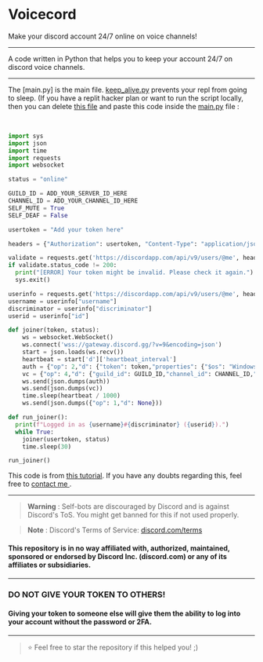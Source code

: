 # Voicecord
Make your discord account 24/7 online on voice channels!

----

A code written in Python that helps you to keep your account 24/7 on discord voice channels.

---

The [main.py] is the main file. [keep_alive.py](https://github.com/SealedSaucer/Voicecord/blob/main/keep_alive.py) prevents your repl from going to sleep. (If you have a replit hacker plan or want to run the script locally, then you can delete [this file](https://github.com/SealedSaucer/Voicecord/blob/main/keep_alive.py) and paste this code inside the [main.py](https://github.com/SealedSaucer/Voicecord/blob/main/main.py) file : 

</br>

```py
import sys
import json
import time
import requests
import websocket

status = "online"

GUILD_ID = ADD_YOUR_SERVER_ID_HERE
CHANNEL_ID = ADD_YOUR_CHANNEL_ID_HERE
SELF_MUTE = True
SELF_DEAF = False

usertoken = "Add your token here"

headers = {"Authorization": usertoken, "Content-Type": "application/json"}

validate = requests.get('https://discordapp.com/api/v9/users/@me', headers=headers)
if validate.status_code != 200:
  print("[ERROR] Your token might be invalid. Please check it again.")
  sys.exit()

userinfo = requests.get('https://discordapp.com/api/v9/users/@me', headers=headers).json()
username = userinfo["username"]
discriminator = userinfo["discriminator"]
userid = userinfo["id"]

def joiner(token, status):
    ws = websocket.WebSocket()
    ws.connect('wss://gateway.discord.gg/?v=9&encoding=json')
    start = json.loads(ws.recv())
    heartbeat = start['d']['heartbeat_interval']
    auth = {"op": 2,"d": {"token": token,"properties": {"$os": "Windows 10","$browser": "Google Chrome","$device": "Windows"},"presence": {"status": status,"afk": False}},"s": None,"t": None}
    vc = {"op": 4,"d": {"guild_id": GUILD_ID,"channel_id": CHANNEL_ID,"self_mute": SELF_MUTE,"self_deaf": SELF_DEAF}}
    ws.send(json.dumps(auth))
    ws.send(json.dumps(vc))
    time.sleep(heartbeat / 1000)
    ws.send(json.dumps({"op": 1,"d": None}))

def run_joiner():
  print(f"Logged in as {username}#{discriminator} ({userid}).")
  while True:
    joiner(usertoken, status)
    time.sleep(30)

run_joiner()
```

This code is from [this tutorial](https://youtu.be/u9P2K2pNNJQ). If you have any doubts regarding this, feel free to [contact me ](https://discordapp.com/users/747342349449035786).

---

> **Warning**
> : Self-bots are discouraged by Discord and is against Discord's ToS. You might get banned for this if not used properly.

> **Note**
> : Discord's Terms of Service: [discord.com/terms](https://discord.com/terms)

#### This repository is in no way affiliated with, authorized, maintained, sponsored or endorsed by Discord Inc. (discord.com) or any of its affiliates or subsidiaries.

---

### DO NOT GIVE YOUR TOKEN TO OTHERS!

#### Giving your token to someone else will give them the ability to log into your account without the password or 2FA.

---

> ⭐ Feel free to star the repository if this helped you! ;)
